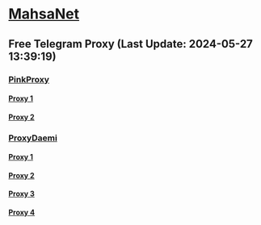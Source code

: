 
# [MahsaNet](https://t.me/mahsa_net)
## Free Telegram Proxy (Last Update: 2024-05-27 13:39:19)
### [PinkProxy](https://t.me/PinkProxy)
#### [Proxy 1](tg://proxy?server=50.7.85.218&port=443&secret=ee1603010200010001fc030386e24c3add646f636b65722d6d6972726f722e6f7267)
#### [Proxy 2](tg://proxy?server=50.7.87.82&port=443&secret=ee1603010200010001fc030386e24c3add6a7573746573746172652e636f6d)
### [ProxyDaemi](https://t.me/ProxyDaemi)
#### [Proxy 1](tg://proxy?server=91.107.138.64&port=2001&secret=7HQighJPBNMYVRNB6tdkVw)
#### [Proxy 2](tg://proxy?server=nobify.org.line-ir.info.&port=443&secret=7vQ1mpsyX_HR5QhN8OD3U3t0Z2p1Lm9yZw)
#### [Proxy 3](tg://proxy?server=142.54.189.107&port=443&secret=eeaa2b136ab43e64286cd737a2136ec9326170742d63656e746f732e6f7267)
#### [Proxy 4](tg://proxy?server=cointoin.ir.litcoin-plus.info.&port=443&secret=7vQ1mpsyX_HR5QhN8OD3U3t0Z2p1Lm9yZw)

    